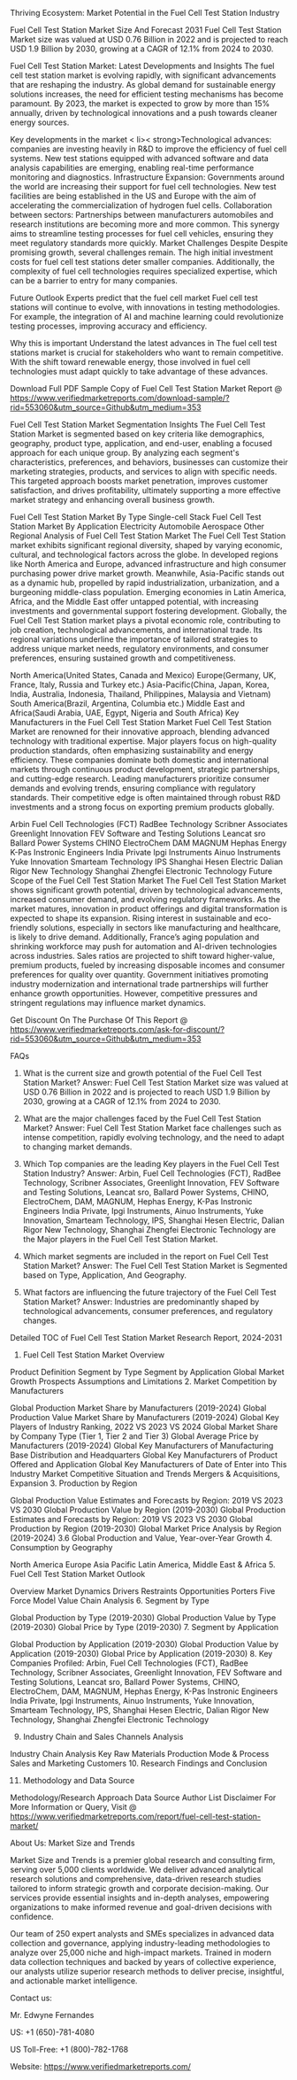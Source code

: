 Thriving Ecosystem: Market Potential in the Fuel Cell Test Station Industry


Fuel Cell Test Station Market Size And Forecast 2031
Fuel Cell Test Station Market size was valued at USD 0.76 Billion in 2022 and is projected to reach USD 1.9 Billion by 2030, growing at a CAGR of 12.1% from 2024 to 2030.

Fuel Cell Test Station Market: Latest Developments and Insights
The fuel cell test station market is evolving rapidly, with significant advancements that are reshaping the industry. As global demand for sustainable energy solutions increases, the need for efficient testing mechanisms has become paramount. By 2023, the market is expected to grow by more than 15% annually, driven by technological innovations and a push towards cleaner energy sources.

Key developments in the market
< li>< strong>Technological advances: companies are investing heavily in R&D to improve the efficiency of fuel cell systems. New test stations equipped with advanced software and data analysis capabilities are emerging, enabling real-time performance monitoring and diagnostics.
Infrastructure Expansion: Governments around the world are increasing their support for fuel cell technologies. New test facilities are being established in the US and Europe with the aim of accelerating the commercialization of hydrogen fuel cells.
Collaboration between sectors: Partnerships between manufacturers automobiles and research institutions are becoming more and more common. This synergy aims to streamline testing processes for fuel cell vehicles, ensuring they meet regulatory standards more quickly.
Market Challenges
Despite Despite promising growth, several challenges remain. The high initial investment costs for fuel cell test stations deter smaller companies. Additionally, the complexity of fuel cell technologies requires specialized expertise, which can be a barrier to entry for many companies.

Future Outlook
Experts predict that the fuel cell market Fuel cell test stations will continue to evolve, with innovations in testing methodologies. For example, the integration of AI and machine learning could revolutionize testing processes, improving accuracy and efficiency.

Why this is important
Understand the latest advances in The fuel cell test stations market is crucial for stakeholders who want to remain competitive. With the shift toward renewable energy, those involved in fuel cell technologies must adapt quickly to take advantage of these advances.

Download Full PDF Sample Copy of Fuel Cell Test Station Market Report @ https://www.verifiedmarketreports.com/download-sample/?rid=553060&utm_source=Github&utm_medium=353

Fuel Cell Test Station Market Segmentation Insights
The Fuel Cell Test Station Market is segmented based on key criteria like demographics, geography, product type, application, and end-user, enabling a focused approach for each unique group. By analyzing each segment's characteristics, preferences, and behaviors, businesses can customize their marketing strategies, products, and services to align with specific needs. This targeted approach boosts market penetration, improves customer satisfaction, and drives profitability, ultimately supporting a more effective market strategy and enhancing overall business growth.

Fuel Cell Test Station Market By Type
Single-cell
Stack
Fuel Cell Test Station Market By Application
Electricity
Automobile
Aerospace
Other
Regional Analysis of Fuel Cell Test Station Market
The Fuel Cell Test Station market exhibits significant regional diversity, shaped by varying economic, cultural, and technological factors across the globe. In developed regions like North America and Europe, advanced infrastructure and high consumer purchasing power drive market growth. Meanwhile, Asia-Pacific stands out as a dynamic hub, propelled by rapid industrialization, urbanization, and a burgeoning middle-class population. Emerging economies in Latin America, Africa, and the Middle East offer untapped potential, with increasing investments and governmental support fostering development. Globally, the Fuel Cell Test Station market plays a pivotal economic role, contributing to job creation, technological advancements, and international trade. Its regional variations underline the importance of tailored strategies to address unique market needs, regulatory environments, and consumer preferences, ensuring sustained growth and competitiveness.

North America(United States, Canada and Mexico)
Europe(Germany, UK, France, Italy, Russia and Turkey etc.)
Asia-Pacific(China, Japan, Korea, India, Australia, Indonesia, Thailand, Philippines, Malaysia and Vietnam)
South America(Brazil, Argentina, Columbia etc.)
Middle East and Africa(Saudi Arabia, UAE, Egypt, Nigeria and South Africa)
Key Manufacturers in the Fuel Cell Test Station Market
Fuel Cell Test Station Market are renowned for their innovative approach, blending advanced technology with traditional expertise. Major players focus on high-quality production standards, often emphasizing sustainability and energy efficiency. These companies dominate both domestic and international markets through continuous product development, strategic partnerships, and cutting-edge research. Leading manufacturers prioritize consumer demands and evolving trends, ensuring compliance with regulatory standards. Their competitive edge is often maintained through robust R&D investments and a strong focus on exporting premium products globally.

Arbin
Fuel Cell Technologies (FCT)
RadBee Technology
Scribner Associates
Greenlight Innovation
FEV Software and Testing Solutions
Leancat sro
Ballard Power Systems
CHINO
ElectroChem
DAM
MAGNUM
Hephas Energy
K-Pas Instronic Engineers India Private
Ipgi Instruments
Ainuo Instruments
Yuke Innovation
Smarteam Technology
IPS
Shanghai Hesen Electric
Dalian Rigor New Technology
Shanghai Zhengfei Electronic Technology
Future Scope of the Fuel Cell Test Station Market
The Fuel Cell Test Station Market shows significant growth potential, driven by technological advancements, increased consumer demand, and evolving regulatory frameworks. As the market matures, innovation in product offerings and digital transformation is expected to shape its expansion. Rising interest in sustainable and eco-friendly solutions, especially in sectors like manufacturing and healthcare, is likely to drive demand. Additionally, France’s aging population and shrinking workforce may push for automation and AI-driven technologies across industries. Sales ratios are projected to shift toward higher-value, premium products, fueled by increasing disposable incomes and consumer preferences for quality over quantity. Government initiatives promoting industry modernization and international trade partnerships will further enhance growth opportunities. However, competitive pressures and stringent regulations may influence market dynamics.

Get Discount On The Purchase Of This Report @ https://www.verifiedmarketreports.com/ask-for-discount/?rid=553060&utm_source=Github&utm_medium=353

FAQs
1. What is the current size and growth potential of the Fuel Cell Test Station Market?
Answer: Fuel Cell Test Station Market size was valued at USD 0.76 Billion in 2022 and is projected to reach USD 1.9 Billion by 2030, growing at a CAGR of 12.1% from 2024 to 2030.

2. What are the major challenges faced by the Fuel Cell Test Station Market?
Answer: Fuel Cell Test Station Market face challenges such as intense competition, rapidly evolving technology, and the need to adapt to changing market demands.

3. Which Top companies are the leading Key players in the Fuel Cell Test Station Industry?
Answer: Arbin, Fuel Cell Technologies (FCT), RadBee Technology, Scribner Associates, Greenlight Innovation, FEV Software and Testing Solutions, Leancat sro, Ballard Power Systems, CHINO, ElectroChem, DAM, MAGNUM, Hephas Energy, K-Pas Instronic Engineers India Private, Ipgi Instruments, Ainuo Instruments, Yuke Innovation, Smarteam Technology, IPS, Shanghai Hesen Electric, Dalian Rigor New Technology, Shanghai Zhengfei Electronic Technology are the Major players in the Fuel Cell Test Station Market.

4. Which market segments are included in the report on Fuel Cell Test Station Market?
Answer: The Fuel Cell Test Station Market is Segmented based on Type, Application, And Geography.

5. What factors are influencing the future trajectory of the Fuel Cell Test Station Market?
Answer: Industries are predominantly shaped by technological advancements, consumer preferences, and regulatory changes.

Detailed TOC of Fuel Cell Test Station Market Research Report, 2024-2031
1. Fuel Cell Test Station Market Overview

Product Definition
Segment by Type
Segment by Application
Global Market Growth Prospects
Assumptions and Limitations
2. Market Competition by Manufacturers

Global Production Market Share by Manufacturers (2019-2024)
Global Production Value Market Share by Manufacturers (2019-2024)
Global Key Players of Industry Ranking, 2022 VS 2023 VS 2024
Global Market Share by Company Type (Tier 1, Tier 2 and Tier 3)
Global Average Price by Manufacturers (2019-2024)
Global Key Manufacturers of Manufacturing Base Distribution and Headquarters
Global Key Manufacturers of Product Offered and Application
Global Key Manufacturers of Date of Enter into This Industry
Market Competitive Situation and Trends
Mergers & Acquisitions, Expansion
3. Production by Region

Global Production Value Estimates and Forecasts by Region: 2019 VS 2023 VS 2030
Global Production Value by Region (2019-2030)
Global Production Estimates and Forecasts by Region: 2019 VS 2023 VS 2030
Global Production by Region (2019-2030)
Global Market Price Analysis by Region (2019-2024) 3.6 Global Production and Value, Year-over-Year Growth
4. Consumption by Geography

North America
Europe
Asia Pacific
Latin America, Middle East & Africa
5. Fuel Cell Test Station Market Outlook

Overview
Market Dynamics
Drivers
Restraints
Opportunities
Porters Five Force Model
Value Chain Analysis 
6. Segment by Type

Global Production by Type (2019-2030)
Global Production Value by Type (2019-2030)
Global Price by Type (2019-2030)
7. Segment by Application

Global Production by Application (2019-2030)
Global Production Value by Application (2019-2030)
Global Price by Application (2019-2030)
8. Key Companies Profiled: Arbin, Fuel Cell Technologies (FCT), RadBee Technology, Scribner Associates, Greenlight Innovation, FEV Software and Testing Solutions, Leancat sro, Ballard Power Systems, CHINO, ElectroChem, DAM, MAGNUM, Hephas Energy, K-Pas Instronic Engineers India Private, Ipgi Instruments, Ainuo Instruments, Yuke Innovation, Smarteam Technology, IPS, Shanghai Hesen Electric, Dalian Rigor New Technology, Shanghai Zhengfei Electronic Technology

9. Industry Chain and Sales Channels Analysis

Industry Chain Analysis
Key Raw Materials
Production Mode & Process
Sales and Marketing
Customers
10. Research Findings and Conclusion

11. Methodology and Data Source

Methodology/Research Approach
Data Source
Author List
Disclaimer
For More Information or Query, Visit @ https://www.verifiedmarketreports.com/report/fuel-cell-test-station-market/

About Us: Market Size and Trends

Market Size and Trends is a premier global research and consulting firm, serving over 5,000 clients worldwide. We deliver advanced analytical research solutions and comprehensive, data-driven research studies tailored to inform strategic growth and corporate decision-making. Our services provide essential insights and in-depth analyses, empowering organizations to make informed revenue and goal-driven decisions with confidence.

Our team of 250 expert analysts and SMEs specializes in advanced data collection and governance, applying industry-leading methodologies to analyze over 25,000 niche and high-impact markets. Trained in modern data collection techniques and backed by years of collective experience, our analysts utilize superior research methods to deliver precise, insightful, and actionable market intelligence.

Contact us:

Mr. Edwyne Fernandes

US: +1 (650)-781-4080

US Toll-Free: +1 (800)-782-1768

Website: https://www.verifiedmarketreports.com/
